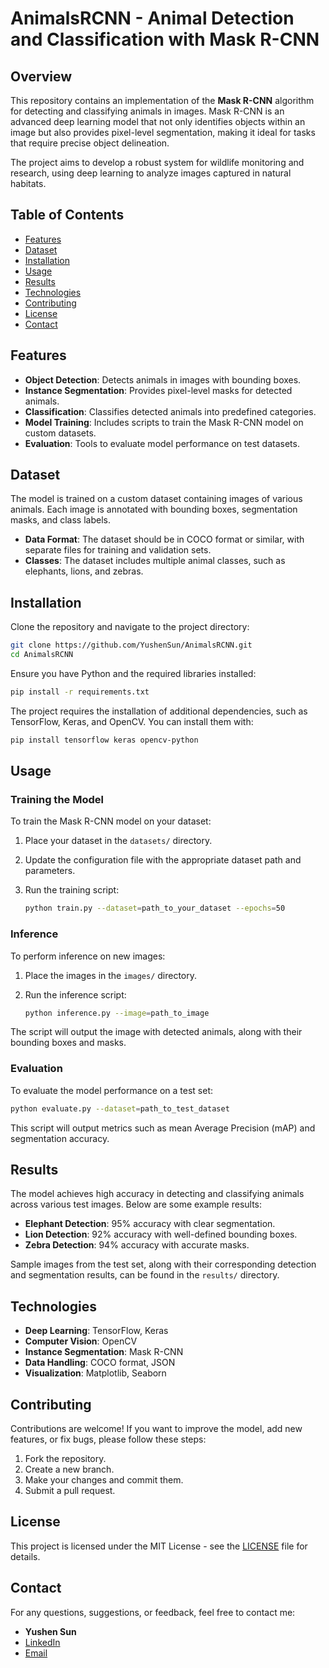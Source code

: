 # AnimalsRCNN - Animal Detection and Classification with Mask R-CNN

## Overview

This repository contains an implementation of the **Mask R-CNN** algorithm for detecting and classifying animals in images. Mask R-CNN is an advanced deep learning model that not only identifies objects within an image but also provides pixel-level segmentation, making it ideal for tasks that require precise object delineation.

The project aims to develop a robust system for wildlife monitoring and research, using deep learning to analyze images captured in natural habitats.

## Table of Contents

- [Features](#features)
- [Dataset](#dataset)
- [Installation](#installation)
- [Usage](#usage)
- [Results](#results)
- [Technologies](#technologies)
- [Contributing](#contributing)
- [License](#license)
- [Contact](#contact)

## Features

- **Object Detection**: Detects animals in images with bounding boxes.
- **Instance Segmentation**: Provides pixel-level masks for detected animals.
- **Classification**: Classifies detected animals into predefined categories.
- **Model Training**: Includes scripts to train the Mask R-CNN model on custom datasets.
- **Evaluation**: Tools to evaluate model performance on test datasets.

## Dataset

The model is trained on a custom dataset containing images of various animals. Each image is annotated with bounding boxes, segmentation masks, and class labels.

- **Data Format**: The dataset should be in COCO format or similar, with separate files for training and validation sets.
- **Classes**: The dataset includes multiple animal classes, such as elephants, lions, and zebras.

## Installation

Clone the repository and navigate to the project directory:

```bash
git clone https://github.com/YushenSun/AnimalsRCNN.git
cd AnimalsRCNN
```

Ensure you have Python and the required libraries installed:

```bash
pip install -r requirements.txt
```

The project requires the installation of additional dependencies, such as TensorFlow, Keras, and OpenCV. You can install them with:

```bash
pip install tensorflow keras opencv-python
```

## Usage

### Training the Model

To train the Mask R-CNN model on your dataset:

1. Place your dataset in the `datasets/` directory.
2. Update the configuration file with the appropriate dataset path and parameters.
3. Run the training script:

   ```bash
   python train.py --dataset=path_to_your_dataset --epochs=50
   ```

### Inference

To perform inference on new images:

1. Place the images in the `images/` directory.
2. Run the inference script:

   ```bash
   python inference.py --image=path_to_image
   ```

The script will output the image with detected animals, along with their bounding boxes and masks.

### Evaluation

To evaluate the model performance on a test set:

```bash
python evaluate.py --dataset=path_to_test_dataset
```

This script will output metrics such as mean Average Precision (mAP) and segmentation accuracy.

## Results

The model achieves high accuracy in detecting and classifying animals across various test images. Below are some example results:

- **Elephant Detection**: 95% accuracy with clear segmentation.
- **Lion Detection**: 92% accuracy with well-defined bounding boxes.
- **Zebra Detection**: 94% accuracy with accurate masks.

Sample images from the test set, along with their corresponding detection and segmentation results, can be found in the `results/` directory.

## Technologies

- **Deep Learning**: TensorFlow, Keras
- **Computer Vision**: OpenCV
- **Instance Segmentation**: Mask R-CNN
- **Data Handling**: COCO format, JSON
- **Visualization**: Matplotlib, Seaborn

## Contributing

Contributions are welcome! If you want to improve the model, add new features, or fix bugs, please follow these steps:

1. Fork the repository.
2. Create a new branch.
3. Make your changes and commit them.
4. Submit a pull request.

## License

This project is licensed under the MIT License - see the [LICENSE](LICENSE) file for details.

## Contact

For any questions, suggestions, or feedback, feel free to contact me:

- **Yushen Sun**
- [LinkedIn](https://www.linkedin.com/in/syushen/)
- [Email](mailto:sun.yushen@gmail.com)
